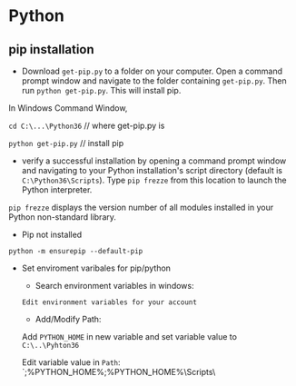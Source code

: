 # Python

## pip installation

  * Download `get-pip.py` to a folder on your computer. Open a command prompt window and navigate to the folder containing `get-pip.py`. Then run `python get-pip.py`. This will install pip.
  
  In Windows Command Window,
  
  `cd C:\...\Python36` // where get-pip.py is
  
  `python get-pip.py`  // install pip
  
  * verify a successful installation by opening a command prompt window and navigating to your Python installation's script directory (default is `C:\Python36\Scripts`). Type `pip frezze` from this location to launch the Python interpreter.
  
  `pip frezze` displays the version number of all modules installed in your Python non-standard library.
  
  * Pip not installed
  
  `python -m ensurepip --default-pip`
 
  * Set enviroment varibales for pip/python
  
    - Search environment variables in windows:
    
    `Edit environment variables for your account`
    
    - Add/Modify Path:
    
    Add `PYTHON_HOME` in new variable and set variable value to `C:\..\Pyhton36`
    
    Edit variable value in `Path`: `;%PYTHON_HOME%;%PYTHON_HOME%\Scripts\
    

